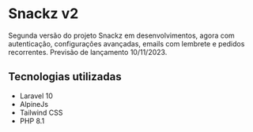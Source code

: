 # Snackz v2
Segunda versão do projeto Snackz em desenvolvimentos, agora com autenticação, configurações avançadas, emails com lembrete e pedidos recorrentes. Previsão de lançamento 10/11/2023.

## Tecnologias utilizadas
- Laravel 10
- AlpineJs
- Tailwind CSS
- PHP 8.1

